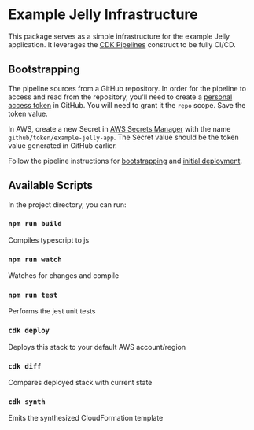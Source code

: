 # Example Jelly Infrastructure

This package serves as a simple infrastructure for the example Jelly application.
It leverages the [CDK Pipelines][1] construct to be fully CI/CD.

[1]: https://docs.aws.amazon.com/cdk/api/latest/docs/pipelines-readme.html

## Bootstrapping

The pipeline sources from a GitHub repository.
In order for the pipeline to access and read from the repository, you'll need to create a [personal access token][2] in GitHub.
You will need to grant it the `repo` scope. Save the token value.

In AWS, create a new Secret in [AWS Secrets Manager][3] with the name `github/token/example-jelly-app`.
The Secret value should be the token value generated in GitHub earlier.

Follow the pipeline instructions for [bootstrapping][4] and [initial deployment][5].

[2]: https://github.com/settings/tokens
[3]: https://aws.amazon.com/secrets-manager/
[4]: https://docs.aws.amazon.com/cdk/api/latest/docs/pipelines-readme.html#cdk-environment-bootstrapping
[5]: https://docs.aws.amazon.com/cdk/api/latest/docs/pipelines-readme.html#initial-pipeline-deployment

## Available Scripts

In the project directory, you can run:

### `npm run build`

Compiles typescript to js

### `npm run watch`

Watches for changes and compile

### `npm run test`

Performs the jest unit tests

### `cdk deploy`

Deploys this stack to your default AWS account/region

### `cdk diff`

Compares deployed stack with current state

### `cdk synth`

Emits the synthesized CloudFormation template
